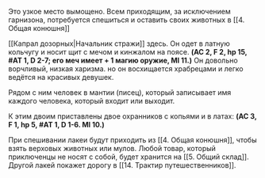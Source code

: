 Это узкое место вымощено. Всем приходящим, за исключением гарнизона, потребуется спешиться и оставить своих животных в [[4. Общая конюшня]]

[[Капрал дозорных|Начальник стражи]] здесь. Он одет в латную кольчугу и носит щит с мечом и кинжалом на поясе. 
**(AC 2, F 2, hp 15, #AT 1, D 2-7; его меч имеет + 1 магию оружие, Ml 11.)** 
Он довольно ворчливый, низкая харизма. но он восхищается храбрецами и легко ведётся на красивых девушек. 

Рядом с ним человек в мантии (писец), который записывает имя каждого человека, который входит или выходит. 

К этим двоим приставлены двое охранников с копьями и в латах:
**(AC 3, F 1, hp 5, #AT 1, D 1-6. Ml 10.)** 

При спешивании лакеи будут приходить из [[4. Общая конюшня]], чтобы взять верховых животных или мулов. Любой товар, который приключенцы не носят с собой, будет хранится на [[5. Общий склад]]. Другой лакей покажет дорогу в [[14. Трактир путешественников]].